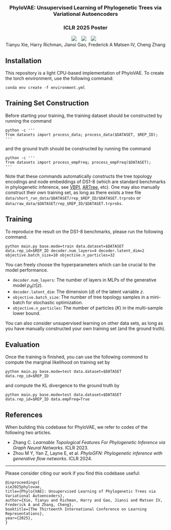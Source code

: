 
### <div align="center"> PhyloVAE: Unsupervised Learning of Phylogenetic Trees via Variational Autoencoders <div> 
### <div align="center"> ICLR 2025 Poster <div> 

<div align="center">
  <a href="https://arxiv.org/abs/XX"><img src="https://img.shields.io/static/v1?label=Paper&message=arXiv&color=red&logo=arxiv"></a> &ensp;
  <a href="https://openreview.net/forum?id=Z8TglKXDWm"><img src="https://img.shields.io/static/v1?label=Paper&message=OpenReview&color=red&logo=openreview"></a> &ensp;
  <img src="https://img.shields.io/badge/License-MIT-yellow.svg"></a> &ensp;
</div>

<div align="center">
Tianyu Xie, Harry Richman, Jiansi Gao, Frederick A Matsen IV, Cheng Zhang
</div>

## Installation
This repository is a light CPU-based implementation of PhyloVAE.
To create the torch environment, use the following command:
```
conda env create -f environment.yml
```

## Training Set Construction
Before starting your training, the training dataset should be constructed by running the command
```
python -c '''
from datasets import process_data; process_data($DATASET, $REP_ID);
'''
```
and the ground truth should be constructed by running the command
```
python -c '''
from datasets import process_empFreq; process_empFreq($DATASET);
'''
```
Note that these commands automatically constructs the tree topology encodings and node embeddings of DS1-8 (which are standard benchmarks in phylogenetic inference, see [VBPI](https://github.com/zcrabbit/vbpi), [ARTree](https://github.com/tyuxie/ARTree), etc).
One may also manually construct their own training set, as long as there exists a tree file ```data/short_run_data/$DATASET/rep_$REP_ID/$DATASET.trprobs``` or ```data/raw_data/$DATASET/rep_$REP_ID/$DATASET.trprobs```.


## Training
To reproduce the result on the DS1-8 benchmarks, please run the following command.
```
python main.py base.mode=train data.dataset=$DATASET data.rep_id=$REP_ID decoder.num_layers=4 decoder.latent_dim=2 objective.batch_size=10 objective.n_particles=32 
```
You can freely choose the hyperparameters which can be crucial to the model performance.
- ```decoder.num_layers```: The number of layers in MLPs of the generative model $p_{\theta}(\tau|z)$.
- ```decoder.latent_dim```: The dimension ($d$) of the latent variable $z$.
- ```objective.batch_size```: The number of tree topology samples in a mini-batch
for stochastic optimization.
- ```objective.n_particles```: The number of particles ($K$) in the multi-sample lower bound.

You can also consider unsupervised learning on other data sets, as long as you have manually constructed your own training set (and the ground truth).

## Evaluation
Once the training is finished, you can use the following commond to compute the marginal likelihood on training set by
```
python main.py base.mode=test data.dataset=$DATASET data.rep_id=$REP_ID
```
and compute the KL divergence to the ground truth by
```
python main.py base.mode=test data.dataset=$DATASET data.rep_id=$REP_ID data.empFreq=True
```


## References
When building this codebase for PhyloVAE, we refer to codes of the following two articles.
- Zhang C. *Learnable Topological Features For Phylogenetic Inference via Graph Neural Networks*. ICLR 2023.
- Zhou M Y, Yan Z, Layne E, et al. *PhyloGFN: Phylogenetic inference with generative flow networks*. ICLR 2024.

---

Please consider citing our work if you find this codebase useful:
```
@inproceedings{
xie2025phylovae,
title={Phylo{VAE}: Unsupervised Learning of Phylogenetic Trees via Variational Autoencoders},
author={Xie, Tianyu and Richman, Harry and Gao, Jiansi and Matsen IV, Frederick A and Zhang, Cheng},
booktitle={The Thirteenth International Conference on Learning Representations},
year={2025},
}
```